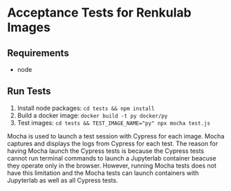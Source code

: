 # Acceptance Tests for Renkulab Images

## Requirements
- node

## Run Tests
1. Install node packages: `cd tests && npm install`
2. Build a docker image: `docker build -t py docker/py`
3. Test images: `cd tests && TEST_IMAGE_NAME="py" npx mocha test.js`

Mocha is used to launch a test session with Cypress for each image. Mocha
captures and displays the logs from Cypress for each test. The reason for having Mocha
launch the Cypress tests is because the Cypress tests cannot run terminal commands
to launch a Jupyterlab container beacuse they operate only in the browser. However,
running Mocha tests does not have this limitation and the Mocha tests can launch 
containers with Jupyterlab as well as all Cypress tests.